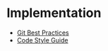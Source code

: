 # Implementation

- [Git Best Practices](git-best-practices.md)
- [Code Style Guide](code-style-guide.md)
